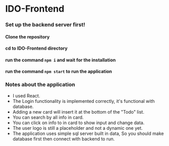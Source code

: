 # IDO-Frontend
### Set up the backend server first!
#### Clone the repository
#### cd to IDO-Frontend directory
#### run the command `npm i` and wait for the installation
#### run the command `npm start` to run the application

### Notes about the application
- I used React.
- The Login functionality is implemented correctly, it's functional with database.
- Adding a new card will insert it at the bottom of the "Todo" list.
- You can search by all info in card.
- You can click on info to in card to show input and change data.
- The user logo is still a placeholder and not a dynamic one yet.
- The application uses simple sql server built in data, So you should make database first then connect with backend to run.